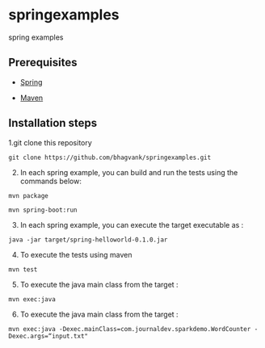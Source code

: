 # springexamples
spring examples

  
## Prerequisites

  * [Spring](https://repo.spring.io/release/org/springframework/spring/)

  * [Maven](https://maven.apache.org/download.cgi)

  
  
## Installation steps

1.git clone this repository
```
git clone https://github.com/bhagvank/springexamples.git

``` 
2. In each spring example, you can build and run the tests using the commands below:
```
mvn package

mvn spring-boot:run

```

3. In each spring example, you can execute the target executable as :
```
java -jar target/spring-helloworld-0.1.0.jar

```
4. To execute the tests using maven
```
mvn test

```
5. To execute the java main class from the target :
```
mvn exec:java
```
6. To execute the java main class from the target :
```
mvn exec:java -Dexec.mainClass=com.journaldev.sparkdemo.WordCounter -Dexec.args=“input.txt"
```
